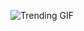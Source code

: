 
<!-- GIF_SECTION -->
![Trending GIF](https://media2.giphy.com/media/v1.Y2lkPThiYjIxNzcydDRtcjFiZXhwMnF5ZTQ5czRtZzZsOWtoNXlyZmo1Y3B3eTh5MGU1cSZlcD12MV9naWZzX3NlYXJjaCZjdD1n/Ah9o4OswzOuFSRUN57/giphy.gif)
<!-- END_GIF_SECTION -->
